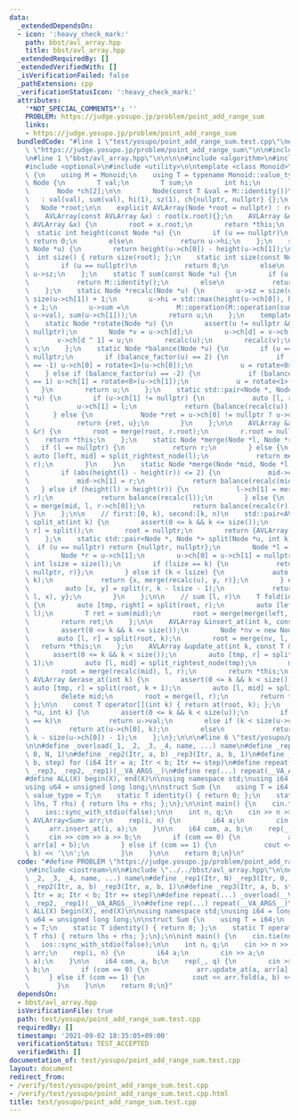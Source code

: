 ```yaml
---
data:
  _extendedDependsOn:
  - icon: ':heavy_check_mark:'
    path: bbst/avl_array.hpp
    title: bbst/avl_array.hpp
  _extendedRequiredBy: []
  _extendedVerifiedWith: []
  _isVerificationFailed: false
  _pathExtension: cpp
  _verificationStatusIcon: ':heavy_check_mark:'
  attributes:
    '*NOT_SPECIAL_COMMENTS*': ''
    PROBLEM: https://judge.yosupo.jp/problem/point_add_range_sum
    links:
    - https://judge.yosupo.jp/problem/point_add_range_sum
  bundledCode: "#line 1 \"test/yosupo/point_add_range_sum.test.cpp\"\n#define PROBLEM\
    \ \"https://judge.yosupo.jp/problem/point_add_range_sum\"\n\n#include <iostream>\n\
    \n#line 1 \"bbst/avl_array.hpp\"\n\n\n\n#include <algorithm>\n#include <cassert>\n\
    #include <optional>\n#include <utility>\n\ntemplate <class Monoid>\nstruct AVLArray\
    \ {\n    using M = Monoid;\n    using T = typename Monoid::value_type;\n    struct\
    \ Node {\n        T val;\n        T sum;\n        int hi;\n        int sz;\n \
    \       Node *ch[2];\n\n        Node(const T &val = M::identity())\n         \
    \   : val(val), sum(val), hi(1), sz(1), ch{nullptr, nullptr} {};\n    };\n\n \
    \   Node *root;\n\n    explicit AVLArray(Node *root = nullptr) : root(root){};\n\
    \    AVLArray(const AVLArray &x) : root(x.root){};\n    AVLArray &operator=(const\
    \ AVLArray &x) {\n        root = x.root;\n        return *this;\n    };\n\n  \
    \  static int height(const Node *u) {\n        if (u == nullptr)\n           \
    \ return 0;\n        else\n            return u->hi;\n    };\n    static int balance_factor(const\
    \ Node *u) {\n        return height(u->ch[0]) - height(u->ch[1]);\n    };\n  \
    \  int size() { return size(root); };\n    static int size(const Node *u) {\n\
    \        if (u == nullptr)\n            return 0;\n        else\n            return\
    \ u->sz;\n    };\n    static T sum(const Node *u) {\n        if (u == nullptr)\n\
    \            return M::identity();\n        else\n            return u->sum;\n\
    \    };\n    static Node *recalc(Node *u) {\n        u->sz = size(u->ch[0]) +\
    \ size(u->ch[1]) + 1;\n        u->hi = std::max(height(u->ch[0]), height(u->ch[1]))\
    \ + 1;\n        u->sum =\n            M::operation(M::operation(sum(u->ch[0]),\
    \ u->val), sum(u->ch[1]));\n        return u;\n    };\n    template <int d>\n\
    \    static Node *rotate(Node *u) {\n        assert(u != nullptr && u->ch[d] !=\
    \ nullptr);\n        Node *v = u->ch[d];\n        u->ch[d] = v->ch[d ^ 1];\n \
    \       v->ch[d ^ 1] = u;\n        recalc(u);\n        recalc(v);\n        return\
    \ v;\n    };\n    static Node *balance(Node *u) {\n        if (u == nullptr) return\
    \ nullptr;\n        if (balance_factor(u) == 2) {\n            if (balance_factor(u->ch[0])\
    \ == -1) u->ch[0] = rotate<1>(u->ch[0]);\n            u = rotate<0>(u);\n    \
    \    } else if (balance_factor(u) == -2) {\n            if (balance_factor(u->ch[1])\
    \ == 1) u->ch[1] = rotate<0>(u->ch[1]);\n            u = rotate<1>(u);\n     \
    \   }\n        return u;\n    };\n    static std::pair<Node *, Node *> split_rightest_node(Node\
    \ *u) {\n        if (u->ch[1] != nullptr) {\n            auto [l, ret] = split_rightest_node(u->ch[1]);\n\
    \            u->ch[1] = l;\n            return {balance(recalc(u)), ret};\n  \
    \      } else {\n            Node *ret = u->ch[0] != nullptr ? u->ch[0] : u->ch[1];\n\
    \            return {ret, u};\n        }\n    };\n\n    AVLArray &append(AVLArray\
    \ &r) {\n        root = merge(root, r.root);\n        r.root = nullptr;\n    \
    \    return *this;\n    };\n    static Node *merge(Node *l, Node *r) {\n     \
    \   if (l == nullptr) {\n            return r;\n        } else {\n           \
    \ auto [left, mid] = split_rightest_node(l);\n            return merge(mid, left,\
    \ r);\n        }\n    }\n    static Node *merge(Node *mid, Node *l, Node *r) {\n\
    \        if (abs(height(l) - height(r)) <= 2) {\n            mid->ch[0] = l;\n\
    \            mid->ch[1] = r;\n            return balance(recalc(mid));\n     \
    \   } else if (height(l) > height(r)) {\n            l->ch[1] = merge(mid, l->ch[1],\
    \ r);\n            return balance(recalc(l));\n        } else {\n            r->ch[0]\
    \ = merge(mid, l, r->ch[0]);\n            return balance(recalc(r));\n       \
    \ }\n    };\n\n    // first:[0, k), second:[k, n)\n    std::pair<AVLArray, AVLArray>\
    \ split_at(int k) {\n        assert(0 <= k && k <= size());\n        auto [l,\
    \ r] = split();\n        root = nullptr;\n        return {AVLArray(l), AVLArray(r)};\n\
    \    };\n    static std::pair<Node *, Node *> split(Node *u, int k) {\n      \
    \  if (u == nullptr) return {nullptr, nullptr};\n        Node *l = u->ch[0];\n\
    \        Node *r = u->ch[1];\n        u->ch[0] = u->ch[1] = nullptr;\n       \
    \ int lsize = size(l);\n        if (lsize == k) {\n            return {l, merge(recalc(u),\
    \ nullptr, r)};\n        } else if (k < lsize) {\n            auto [x, y] = split(l,\
    \ k);\n            return {x, merge(recalc(u), y, r)};\n        } else {\n   \
    \         auto [x, y] = split(r, k - lsize - 1);\n            return {merge(recalc(u),\
    \ l, x), y};\n        }\n    };\n\n    // sum [l, r)\n    T fold(int l, int r)\
    \ {\n        auto [tmp, right] = split(root, r);\n        auto [left, mid] = split(tmp,\
    \ l);\n        T ret = sum(mid);\n        root = merge(merge(left, mid), right);\n\
    \        return ret;\n    };\n\n    AVLArray &insert_at(int k, const T &dat) {\n\
    \        assert(0 <= k && k <= size());\n        Node *nv = new Node(dat);\n \
    \       auto [l, r] = split(root, k);\n        root = merge(nv, l, r);\n     \
    \   return *this;\n    };\n    AVLArray &update_at(int k, const T &dat) {\n  \
    \      assert(0 <= k && k < size());\n        auto [tmp, r] = split(root, k +\
    \ 1);\n        auto [l, mid] = split_rightest_node(tmp);\n        mid->val = dat;\n\
    \        root = merge(recalc(mid), l, r);\n        return *this;\n    };\n   \
    \ AVLArray &erase_at(int k) {\n        assert(0 <= k && k < size());\n       \
    \ auto [tmp, r] = split(root, k + 1);\n        auto [l, mid] = split_rightest_node(tmp);\n\
    \        delete mid;\n        root = merge(l, r);\n        return *this;\n   \
    \ };\n\n    const T operator[](int k) { return at(root, k); };\n    const T at(Node\
    \ *u, int k) {\n        assert(0 <= k && k < size(u));\n        if (size(u->ch[0])\
    \ == k)\n            return u->val;\n        else if (k < size(u->ch[0]))\n  \
    \          return at(u->ch[0], k);\n        else\n            return at(u->ch[1],\
    \ k - size(u->ch[0]) - 1);\n    };\n};\n\n\n#line 6 \"test/yosupo/point_add_range_sum.test.cpp\"\
    \n\n#define _overload(_1, _2, _3, _4, name, ...) name\n#define _rep1(Itr, N) _rep3(Itr,\
    \ 0, N, 1)\n#define _rep2(Itr, a, b) _rep3(Itr, a, b, 1)\n#define _rep3(Itr, a,\
    \ b, step) for (i64 Itr = a; Itr < b; Itr += step)\n#define repeat(...) _overload(__VA_ARGS__,\
    \ _rep3, _rep2, _rep1)(__VA_ARGS__)\n#define rep(...) repeat(__VA_ARGS__)\n\n\
    #define ALL(X) begin(X), end(X)\n\nusing namespace std;\nusing i64 = long long;\n\
    using u64 = unsigned long long;\n\nstruct Sum {\n    using T = i64;\n    using\
    \ value_type = T;\n    static T identity() { return 0; };\n    static T operation(T\
    \ lhs, T rhs) { return lhs + rhs; };\n};\n\nint main() {\n    cin.tie(nullptr);\n\
    \    ios::sync_with_stdio(false);\n\n    int n, q;\n    cin >> n >> q;\n\n   \
    \ AVLArray<Sum> arr;\n    rep(i, n) {\n        i64 a;\n        cin >> a;\n   \
    \     arr.insert_at(i, a);\n    }\n\n    i64 com, a, b;\n    rep(_, q) {\n   \
    \     cin >> com >> a >> b;\n        if (com == 0) {\n            arr.update_at(a,\
    \ arr[a] + b);\n        } else if (com == 1) {\n            cout << arr.fold(a,\
    \ b) << '\\n';\n        }\n    }\n\n    return 0;\n}\n"
  code: "#define PROBLEM \"https://judge.yosupo.jp/problem/point_add_range_sum\"\n\
    \n#include <iostream>\n\n#include \"../../bbst/avl_array.hpp\"\n\n#define _overload(_1,\
    \ _2, _3, _4, name, ...) name\n#define _rep1(Itr, N) _rep3(Itr, 0, N, 1)\n#define\
    \ _rep2(Itr, a, b) _rep3(Itr, a, b, 1)\n#define _rep3(Itr, a, b, step) for (i64\
    \ Itr = a; Itr < b; Itr += step)\n#define repeat(...) _overload(__VA_ARGS__, _rep3,\
    \ _rep2, _rep1)(__VA_ARGS__)\n#define rep(...) repeat(__VA_ARGS__)\n\n#define\
    \ ALL(X) begin(X), end(X)\n\nusing namespace std;\nusing i64 = long long;\nusing\
    \ u64 = unsigned long long;\n\nstruct Sum {\n    using T = i64;\n    using value_type\
    \ = T;\n    static T identity() { return 0; };\n    static T operation(T lhs,\
    \ T rhs) { return lhs + rhs; };\n};\n\nint main() {\n    cin.tie(nullptr);\n \
    \   ios::sync_with_stdio(false);\n\n    int n, q;\n    cin >> n >> q;\n\n    AVLArray<Sum>\
    \ arr;\n    rep(i, n) {\n        i64 a;\n        cin >> a;\n        arr.insert_at(i,\
    \ a);\n    }\n\n    i64 com, a, b;\n    rep(_, q) {\n        cin >> com >> a >>\
    \ b;\n        if (com == 0) {\n            arr.update_at(a, arr[a] + b);\n   \
    \     } else if (com == 1) {\n            cout << arr.fold(a, b) << '\\n';\n \
    \       }\n    }\n\n    return 0;\n}"
  dependsOn:
  - bbst/avl_array.hpp
  isVerificationFile: true
  path: test/yosupo/point_add_range_sum.test.cpp
  requiredBy: []
  timestamp: '2021-09-02 18:35:05+09:00'
  verificationStatus: TEST_ACCEPTED
  verifiedWith: []
documentation_of: test/yosupo/point_add_range_sum.test.cpp
layout: document
redirect_from:
- /verify/test/yosupo/point_add_range_sum.test.cpp
- /verify/test/yosupo/point_add_range_sum.test.cpp.html
title: test/yosupo/point_add_range_sum.test.cpp
---
```

